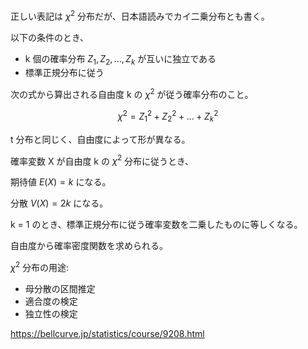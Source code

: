 正しい表記は $\chi^2$ 分布だが、日本語読みでカイ二乗分布とも書く。

以下の条件のとき、

- k 個の確率分布 $Z_1, Z_2, ..., Z_k$ が互いに独立である
- 標準正規分布に従う

次の式から算出される自由度 k の $\chi^2$ が従う確率分布のこと。

$$
\chi^2 = Z_1^2 + Z_2^2 + ... + Z_k^2
$$

t 分布と同じく、自由度によって形が異なる。

確率変数 X が自由度 k の $\chi^2$ 分布に従うとき、

期待値 $E(X) = k$ になる。

分散 $V(X) = 2k$ になる。

k = 1 のとき、標準正規分布に従う確率変数を二乗したものに等しくなる。

自由度から確率密度関数を求められる。

$\chi^2$ 分布の用途:

- 母分散の区間推定
- 適合度の検定
- 独立性の検定

https://bellcurve.jp/statistics/course/9208.html
